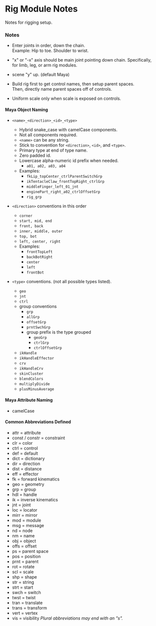 # Rig Module Notes
Notes for rigging setup.

### Notes
- Enter joints in order, down the chain.  
  Example: Hip to toe. Shoulder to wrist.

- "x" or "-x" axis should be main joint pointing down chain.
  Specifically, for limb, leg, or arm rig modules.

- scene "y" up. (default Maya)

- Build rig first to get control names, then setup parent spaces.  
  Then, directly name parent spaces off of controls.

- Uniform scale only when scale is exposed on controls.


#### Maya Object Naming
- `<name>_<direction>_<id>_<type>`
  - Hybrid snake_case with camelCase components.
  - Not all components required.
  - `<name>` can be any string. 
  - Stick to convention for `<direction>`, `<id>`, and `<type>`.
  - Primary type at end of type name.
  - Zero padded id.
  - Lowercase alpha-numeric id prefix when needed.
    - `a01, a02, a03, a04`
  - Examples:
    - `fkLip_topCenter_ctrlParentSwitchGrp`
    - `ikTentacleClaw_frontTopRight_ctrlGrp`
    - `middleFinger_left_01_jnt`
    - `enginePart_right_a02_ctrlOffsetGrp`
    - `rig_grp`

- `<direction>` conventions in this order
  - `corner`
  - `start, mid, end`
  - `front, back`
  - `inner, middle, outer`
  - `top, bot`
  - `left, center, right`
  - Examples:
    - `frontTopLeft`
    - `backBotRight`
    - `center`
    - `left`
    - `frontBot`

- `<type>` conventions. (not all possible types listed).
  - `geo`
  - `jnt`
  - `ctrl`
  - group conventions
    - `grp`
    - `allGrp`
    - `offsetGrp`
    - `prntSwchGrp`
    - group prefix is the type grouped
        - `geoGrp`
        - `ctrlGrp`
        - `ctrlOffsetGrp`
  - `ikHandle`
  - `ikHandleEffector`
  - `crv`
  - `ikHandleCrv`
  - `skinCluster`
  - `blendColors`
  - `multiplyDivide`
  - `plusMinusAverage`

#### Maya Attribute Naming
- camelCase

#### Common Abbreviations Defined
- attr = attribute
- const / constr = constraint
- clr = color
- ctrl = control
- def = default
- dict = dictionary
- dir = direction
- dist = distance
- eff = effector
- fk = forward kinematics
- geo = geometry
- grp = group
- hdl = handle
- ik = inverse kinematics
- jnt = joint
- loc = locator
- mirr = mirror
- mod = module
- msg = message
- nd = node
- nm = name
- obj = object
- offs = offset
- ps = parent space
- pos = position
- prnt = parent
- rot = rotate
- scl = scale
- shp = shape
- str = string
- strt = start
- swch = switch
- twst = twist
- tran = translate
- trans = transform
- vert = vertex
- vis = visibility
*Plural abbreviations may end with an "s".*
